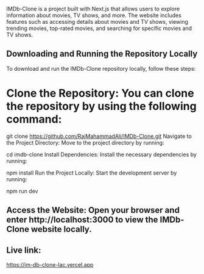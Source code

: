 IMDb-Clone is a project built with Next.js that allows users to explore information about movies, TV shows, and more. The website includes features such as accessing details about movies and TV shows, viewing trending movies, top-rated movies, and searching for specific movies and TV shows.

## Downloading and Running the Repository Locally
To download and run the IMDb-Clone repository locally, follow these steps:

# Clone the Repository: You can clone the repository by using the following command:

git clone https://github.com/RajMahammadAli/IMDb-Clone.git
Navigate to the Project Directory: Move to the project directory by running:

cd imdb-clone
Install Dependencies: Install the necessary dependencies by running:

npm install
Run the Project Locally: Start the development server by running:

npm run dev
## Access the Website: Open your browser and enter http://localhost:3000 to view the IMDb-Clone website locally.

## Live link:
https://im-db-clone-lac.vercel.app
